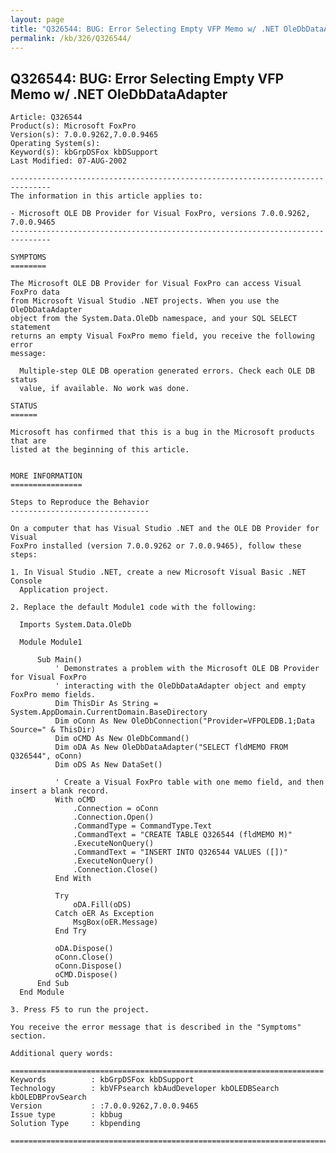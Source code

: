 ```yaml
---
layout: page
title: "Q326544: BUG: Error Selecting Empty VFP Memo w/ .NET OleDbDataAdapter"
permalink: /kb/326/Q326544/
---
```


## Q326544: BUG: Error Selecting Empty VFP Memo w/ .NET OleDbDataAdapter

	Article: Q326544
	Product(s): Microsoft FoxPro
	Version(s): 7.0.0.9262,7.0.0.9465
	Operating System(s): 
	Keyword(s): kbGrpDSFox kbDSupport
	Last Modified: 07-AUG-2002
	
	-------------------------------------------------------------------------------
	The information in this article applies to:
	
	- Microsoft OLE DB Provider for Visual FoxPro, versions 7.0.0.9262, 7.0.0.9465 
	-------------------------------------------------------------------------------
	
	SYMPTOMS
	========
	
	The Microsoft OLE DB Provider for Visual FoxPro can access Visual FoxPro data
	from Microsoft Visual Studio .NET projects. When you use the OleDbDataAdapter
	object from the System.Data.OleDb namespace, and your SQL SELECT statement
	returns an empty Visual FoxPro memo field, you receive the following error
	message:
	
	  Multiple-step OLE DB operation generated errors. Check each OLE DB status
	  value, if available. No work was done.
	
	STATUS
	======
	
	Microsoft has confirmed that this is a bug in the Microsoft products that are
	listed at the beginning of this article.
	
	
	MORE INFORMATION
	================
	
	Steps to Reproduce the Behavior
	-------------------------------
	
	On a computer that has Visual Studio .NET and the OLE DB Provider for Visual
	FoxPro installed (version 7.0.0.9262 or 7.0.0.9465), follow these steps:
	
	1. In Visual Studio .NET, create a new Microsoft Visual Basic .NET Console
	  Application project.
	
	2. Replace the default Module1 code with the following:
	
	  Imports System.Data.OleDb
	
	  Module Module1
	
	      Sub Main()
	          ' Demonstrates a problem with the Microsoft OLE DB Provider for Visual FoxPro
	          ' interacting with the OleDbDataAdapter object and empty FoxPro memo fields.
	          Dim ThisDir As String = System.AppDomain.CurrentDomain.BaseDirectory
	          Dim oConn As New OleDbConnection("Provider=VFPOLEDB.1;Data Source=" & ThisDir)
	          Dim oCMD As New OleDbCommand()
	          Dim oDA As New OleDbDataAdapter("SELECT fldMEMO FROM Q326544", oConn)
	          Dim oDS As New DataSet()
	
	          ' Create a Visual FoxPro table with one memo field, and then insert a blank record.
	          With oCMD
	              .Connection = oConn
	              .Connection.Open()
	              .CommandType = CommandType.Text
	              .CommandText = "CREATE TABLE Q326544 (fldMEMO M)"
	              .ExecuteNonQuery()
	              .CommandText = "INSERT INTO Q326544 VALUES ([])"
	              .ExecuteNonQuery()
	              .Connection.Close()
	          End With
	
	          Try
	              oDA.Fill(oDS)
	          Catch oER As Exception
	              MsgBox(oER.Message)
	          End Try
	
	          oDA.Dispose()
	          oConn.Close()
	          oConn.Dispose()
	          oCMD.Dispose()
	      End Sub
	  End Module
	
	3. Press F5 to run the project.
	
	You receive the error message that is described in the "Symptoms" section.
	
	Additional query words:
	
	======================================================================
	Keywords          : kbGrpDSFox kbDSupport 
	Technology        : kbVFPsearch kbAudDeveloper kbOLEDBSearch kbOLEDBProvSearch
	Version           : :7.0.0.9262,7.0.0.9465
	Issue type        : kbbug
	Solution Type     : kbpending
	
	=============================================================================
	
